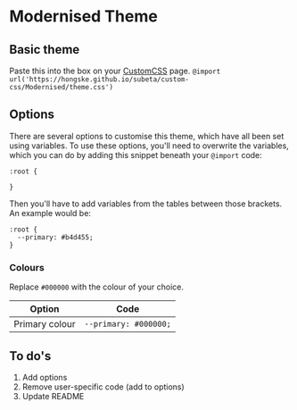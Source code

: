 # Modernised Theme

## Basic theme

Paste this into the box on your [CustomCSS](https://subeta.net/preferences.php?act=customcss) page.
`@import url('https://hongske.github.io/subeta/custom-css/Modernised/theme.css')`

## Options

There are several options to customise this theme, which have all been set using variables. To use these options, you'll need to overwrite the variables, which you can do by adding this snippet beneath your `@import` code:

```
:root {

}
```

Then you'll have to add variables from the tables between those brackets. An example would be:

```
:root {
  --primary: #b4d455;
}
```

### Colours

Replace `#000000` with the colour of your choice.

| Option         | Code                  |
| -------------- | --------------------- |
| Primary colour | `--primary: #000000;` |

## To do's

1. Add options
2. Remove user-specific code (add to options)
3. Update README

```

```
